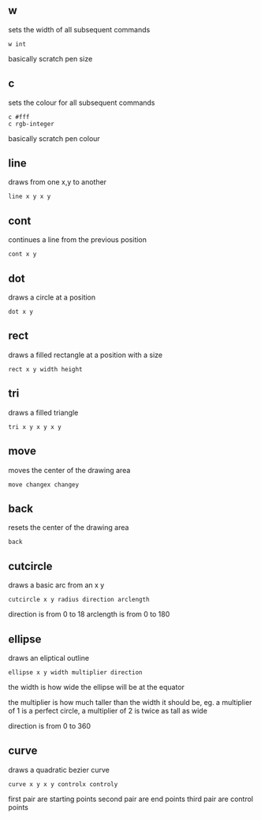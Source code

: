 ## w

sets the width of all subsequent commands

```
w int
```

basically scratch pen size

## c

sets the colour for all subsequent commands

```
c #fff
c rgb-integer
```

basically scratch pen colour

## line

draws from one x,y to another

```
line x y x y
```

## cont

continues a line from the previous position

```
cont x y
```

## dot

draws a circle at a position

```
dot x y
```

## rect

draws a filled rectangle at a position with a size

```
rect x y width height
```

## tri

draws a filled triangle

```
tri x y x y x y
```

## move

moves the center of the drawing area

```
move changex changey
```

## back

resets the center of the drawing area

```
back
```

## cutcircle

draws a basic arc from an x y

```
cutcircle x y radius direction arclength
```

direction is from 0 to 18
arclength is from 0 to 180

## ellipse

draws an eliptical outline

```
ellipse x y width multiplier direction
```

the width is how wide the ellipse will be at the equator

the multiplier is how much taller than the width it should be,
eg. a multiplier of 1 is a perfect circle, a multiplier of 2 is twice as tall as wide

direction is from 0 to 360

## curve

draws a quadratic bezier curve

```
curve x y x y controlx controly
```

first pair are starting points
second pair are end points
third pair are control points